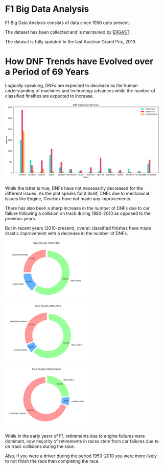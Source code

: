 # F1 Big Data Analysis
F1 Big Data Analysis consists of data since 1950 upto present.

The dataset has been collected and is maintained by <a href="https://ergast.com/mrd/">ERGAST</a>.

The dataset is fully updated to the last Austrian Grand Prix, 2019.

# How DNF Trends have Evolved over a Period of 69 Years

Logically speaking, DNFs are expected to decrease as the human understanding of machines and technology advances while the number of classified finsihes are expected to increase. 

![DNF-Trend](screenshots/s_dnf.png)

While the latter is true, DNFs have not necessarily decreased for the different issues. 
As the plot speaks for it itself, DNFs due to mechanical issues like Engine, Gearbox have not made any improvements. 

There has also been a sharp increase in the number of DNFs due to car failure following a collision on track during 1980-2010 as opposed to the previous years.

But in recent years (2010-present), overall classified finishes have made drastic improvement with a decrease in the number of DNFs.

<img src="screenshots/1950-1980.png" width="270px"/> <img src="screenshots/1980-2010.png" width="270px"/> <img src="screenshots/Present_Generation.png" width="270px"/>

While in the early years of F1, retirements due to engine failures were dominant, now majority of retirements in races stem from car failures due to on track collisions during the race.

Also, if you were a driver during the period 1950-2010 you were more likely to not finish the race than completing the race. 
